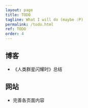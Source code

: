 ```yaml
---
layout: page
title: TODO
tagline: What I will do (maybe :P)
permalink: /todo.html
ref: TODO
order: 4
---
```


## 博客
- 《人类群星闪耀时》总结

## 网站
- 完善各页面内容
